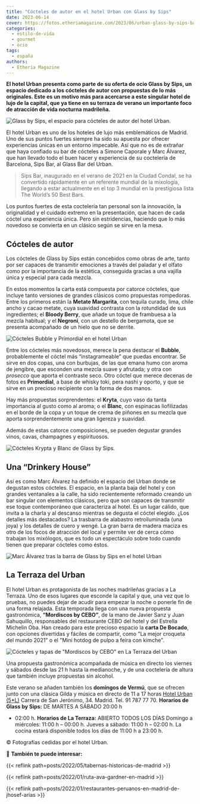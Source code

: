 ```yaml
---
title: "Cócteles de autor en el hotel Urban con Glass by Sips"
date: 2023-06-14
cover: https://fotos.etheriamagazine.com/2023/06/urban-glass-by-sips-bar.jpg
categories: 
  - estilo-de-vida
  - gourmet
  - ocio
tags: 
  - españa
authors: 
  - Etheria Magazine
---
```


**El hotel Urban presenta como parte de su oferta de ocio Glass by Sips, un espacio 
dedicado a los cócteles de autor con propuestas de lo más originales. Este es un motivo 
más para acercarse a este singular hotel de lujo de la capital, que ya tiene en su 
terraza de verano un importante foco de atracción de vida nocturna madrileña.** 

![Glass by Sips, el espacio para cócteles de autor del hotel Urban.](https://fotos.etheriamagazine.com/2023/06/urban-glass-by-sips-bar.jpg "Glass by Sips, el espacio para cócteles de autor del hotel Urban.")

El hotel Urban es uno de los hoteles de lujo más emblemáticos de Madrid. Uno de sus 
puntos fuertes siempre ha sido su apuesta por ofrecer experiencias únicas en un entorno 
impecable. Así que no es de extrañar que haya confiado su bar de cócteles a Simone 
Caporale y Marc Álvarez, que han llevado todo el buen hacer y experiencia de su 
coctelería de Barcelona, Sips Bar, al Glass Bar del Urban. 

> Sips Bar, inaugurado en el verano de 2021 en la Ciudad Condal, se ha convertido 
> rápidamente en un referente mundial de la mixología, llegando a estar actualmente en el 
> top 3 mundial en la prestigiosa lista The World’s 50 Best Bars. 

Los puntos fuertes de esta coctelería tan personal son la innovación, la originalidad y 
el cuidado extremo en la presentación, que hacen de cada cóctel una experiencia única. 
Pero sin estridencias, haciendo que lo más novedoso se convierta en un clásico según se 
sirve en la mesa. 

## Cócteles de autor

Los cócteles de Glass by Sips están concebidos como obras de arte, tanto por ser capaces 
de transmitir emociones a través del paladar y el olfato como por la importancia de la 
estética, conseguida gracias a una vajilla única y especial para cada mezcla. 

En estos momentos la carta está compuesta por catorce cócteles, que incluye tanto 
versiones de grandes clásicos como propuestas rompedoras. Entre los primeros están la 
**Metate Margarita**, con tequila curado, lima, chile ancho y cacao metate, cuya 
suavidad contrasta con la rotundidad de sus ingredientes; el **Bloody Berry**, que añade 
un toque de frambuesa a la mezcla habitual; y el **Negroni**, con un destello de 
bergamota, que se presenta acompañado de un hielo que no se derrite. 

![Cócteles Bubble y Primordial en el hotel Urban](https://fotos.etheriamagazine.com/2023/06/urban-bubble-primordial.jpg "Cócteles Bubble y Primordial.")

Entre los cócteles más novedosos, merece la pena destacar el **Bubble**, probablemente 
el cóctel más “instagrameable” que puedas encontrar. Se sirve en dos copas, una con 
burbujas, de las que emana humo con aroma de jengibre, que esconden una mezcla suave y 
afrutada; y otra con _prosecco_ que aporta el contraste seco. Otro cóctel que merece 
decenas de fotos es **Primordial**, a base de whisky toki, pera nashi y oporto, y que se 
sirve en un precioso recipiente con la forma de dos manos. 

Hay más propuestas sorprendentes: el **Kryta**, cuyo vaso da tanta importancia al gusto 
como al aroma; o el **Blanc**, con espinacas liofilizadas en el borde de la copa y un 
toque de crema de piñones en su mezcla que aporta sorprendentemente una gran ligereza y 
suavidad. 

Además de estas catorce composiciones, se pueden degustar grandes vinos, cavas, 
champagnes y espirituosos. 

![Cócteles Krypta y Blanc de Glass by Sips.](https://fotos.etheriamagazine.com/2023/06/urban-glass-by-sips-kryta-blanc.jpg "Cócteles Krypta y Blanc de Glass by Sips.")

## Una “Drinkery House”

Así es como Marc Álvarez ha definido el espacio del Urban donde se degustan estos 
cócteles. El espacio, en la planta baja del hotel y con grandes ventanales a la calle, 
ha sido recientemente reformado creando un bar singular con elementos clásicos, pero que 
son capaces de transmitir ese toque contemporáneo que caracteriza al hotel. Es un lugar 
cálido, que invita a la charla y al descanso mientras se degusta el cóctel elegido. ¿Los 
detalles más destacados? La trasbarra de alabastro retroiluminada (una joya) y los 
detalles de cuero y wengé. La gran barra de madera maciza es otro de los focos de 
atracción del local y permite ver de cerca cómo trabajan los mixólogos, que es todo un 
espectáculo sobre todo cuando tienen que preparar cócteles como éstos. 

![Marc Álvarez tras la barra de Glass by Sips en el hotel Urban](https://fotos.etheriamagazine.com/2023/06/urban-marc-alvarez.jpg "Marc Álvarez tras la barra de Glass by Sips en el hotel Urban.")

## La Terraza del Urban

El hotel Urban es protagonista de las noches madrileñas gracias a La Terraza. Uno de 
esos lugares que esconde la capital y que, una vez que lo pruebas, no puedes dejar de 
acudir para empezar la noche o ponerle fin de una forma relajada. Esta temporada llega 
con una nueva propuesta gastronómica, **“Mordiscos by CEBO”**, de la mano de Javier Sanz 
y Juan Sahuquillo, responsables del restaurante CEBO del hotel y del Estrella Michelin 
Oba. Han creado para este precioso espacio la **carta De Bocado**, con opciones 
divertidas y fáciles de compartir, como "La mejor croqueta del mundo 2021" o el "Mini 
hotdog de pulpo a feira con kimche". 

![Cócteles y tapas de "Mordiscos by CEBO" en La Terraza del Urban](https://fotos.etheriamagazine.com/2023/06/Terraza-Urban-gastronomia.jpg 'Cócteles y tapas de "Mordiscos by CEBO" en La Terraza del Urban.')

Una propuesta gastronómica acompañada de música en directo los viernes y sábados desde 
las 21 h hasta la medianoche, y de una coctelería de altura que también incluye 
propuestas sin alcohol. 

Este verano se añaden también los **domingos de Vermú**, que se ofrecen junto con una 
clásica Gilda y música en directo de 11 a 17 horas [Hotel Urban 
(5\*L)](https://www.hotelurban.com/es) Carrera de San Jerónimo, 34. Madrid. Tel. 91 787 
77 70. **Horarios de Glass by Sips:** DE MARTES A SÁBADO 20:00 h 

- 02:00 h. **Horarios de La Terraza:** ABIERTO TODOS LOS DÍAS Domingo a miércoles: 11:00 
h – 00:00 h. Jueves a sábado: 11:00 h – 02:00 h. La cocina estará disponible todos los 
días de 11:00 h a 23:00 h. 

© Fotografías cedidas por el hotel Urban. 

📌 **También te puede interesar:** 

{{< reflink path=posts/2022/05/tabernas-historicas-de-madrid >}} 

{{< reflink path=posts/2022/01/ruta-ava-gardner-en-madrid >}} 

{{< reflink path=posts/2022/01/restaurantes-peruanos-en-madrid-de-jhosef-arias >}}
